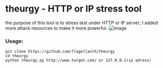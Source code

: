 # theurgy - HTTP or IP stress tool

 > 
 the purpose of this tool is to stress test under HTTP or IP server;
 I added more attack resources to make it more powerful.
![image](https://github.com/flagellantX/theurgy/blob/master/example.jpg)
### Usage:
```
git clone https://github.com/flagellantX/theurgy
cd theurgy
python theurgy.py http://www.target.com/ or 127.0.0.1(ip adress)
```

